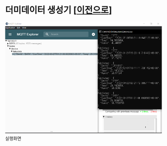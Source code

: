 # 더미데이터 생성기 [[이전으로](https://github.com/Jitae9605/StudyWPF#studywpf)]

![DummyData](https://github.com/Jitae9605/StudyWPF/blob/main/portfolio/WpfPortfolio/DummyDataApp/Resource/MQTT_GetFakeData.png?raw=true)
 실행화면

